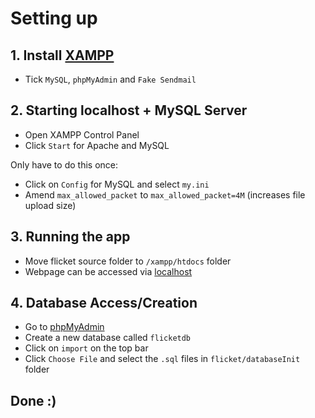 # Setting up

## 1. Install [XAMPP](https://www.apachefriends.org/download.html)
- Tick `MySQL`, `phpMyAdmin` and `Fake Sendmail`

## 2. Starting localhost + MySQL Server
- Open XAMPP Control Panel
- Click `Start` for Apache and MySQL

Only have to do this once:
- Click on `Config` for MySQL and select `my.ini`
- Amend `max_allowed_packet` to `max_allowed_packet=4M` (increases file upload size)

## 3. Running the app
- Move flicket source folder to `/xampp/htdocs` folder
- Webpage can be accessed via [localhost](http://localhost/flicket/)

## 4. Database Access/Creation
- Go to [phpMyAdmin](http://localhost/phpmyadmin/)
- Create a new database called `flicketdb`
- Click on `import` on the top bar
- Click `Choose File` and select the `.sql` files in `flicket/databaseInit` folder

## Done :)
